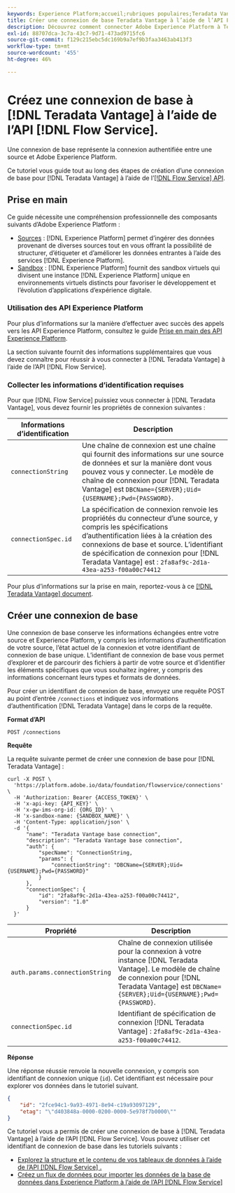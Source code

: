 ```yaml
---
keywords: Experience Platform;accueil;rubriques populaires;Teradata Vantage
title: Créer une connexion de base Teradata Vantage à l’aide de l’API Flow Service
description: Découvrez comment connecter Adobe Experience Platform à Teradata Vantage à l’aide de l’API Flow Service.
exl-id: 88707dca-3c7a-43c7-9d71-473ad9715fc6
source-git-commit: f129c215ebc5dc169b9a7ef9b3faa3463ab413f3
workflow-type: tm+mt
source-wordcount: '455'
ht-degree: 46%

---
```


# Créez une connexion de base à [!DNL Teradata Vantage] à l’aide de l’API [!DNL Flow Service].

Une connexion de base représente la connexion authentifiée entre une source et Adobe Experience Platform.

Ce tutoriel vous guide tout au long des étapes de création dʼune connexion de base pour [!DNL Teradata Vantage] à l’aide de l’[[!DNL Flow Service] API](https://www.adobe.io/experience-platform-apis/references/flow-service/).

## Prise en main

Ce guide nécessite une compréhension professionnelle des composants suivants d’Adobe Experience Platform :

* [Sources](../../../../home.md) : [!DNL Experience Platform] permet d’ingérer des données provenant de diverses sources tout en vous offrant la possibilité de structurer, d’étiqueter et d’améliorer les données entrantes à l’aide des services [!DNL Experience Platform].
* [Sandbox](../../../../../sandboxes/home.md) : [!DNL Experience Platform] fournit des sandbox virtuels qui divisent une instance [!DNL Experience Platform] unique en environnements virtuels distincts pour favoriser le développement et l’évolution d’applications d’expérience digitale.

### Utilisation des API Experience Platform

Pour plus d’informations sur la manière d’effectuer avec succès des appels vers les API Experience Platform, consultez le guide [Prise en main des API Experience Platform](../../../../../landing/api-guide.md).

La section suivante fournit des informations supplémentaires que vous devez connaître pour réussir à vous connecter à [!DNL Teradata Vantage] à l’aide de l’API [!DNL Flow Service].

### Collecter les informations d’identification requises

Pour que [!DNL Flow Service] puissiez vous connecter à [!DNL Teradata Vantage], vous devez fournir les propriétés de connexion suivantes :

| Informations d’identification | Description |
| --- | --- |
| `connectionString` | Une chaîne de connexion est une chaîne qui fournit des informations sur une source de données et sur la manière dont vous pouvez vous y connecter. Le modèle de chaîne de connexion pour [!DNL Teradata Vantage] est `DBCName={SERVER};Uid={USERNAME};Pwd={PASSWORD}`. |
| `connectionSpec.id` | La spécification de connexion renvoie les propriétés du connecteur d’une source, y compris les spécifications d’authentification liées à la création des connexions de base et source. L’identifiant de spécification de connexion pour [!DNL Teradata Vantage] est : `2fa8af9c-2d1a-43ea-a253-f00a00c74412` |

Pour plus d’informations sur la prise en main, reportez-vous à ce [[!DNL Teradata Vantage] document](https://docs.teradata.com/r/Teradata-VantageTM-Advanced-SQL-Engine-Security-Administration/July-2021/Setting-Up-the-Administrative-Infrastructure/Controlling-Access-to-the-Operating-System/Working-with-OS-Level-Security-Options).

## Créer une connexion de base

Une connexion de base conserve les informations échangées entre votre source et Experience Platform, y compris les informations d’authentification de votre source, l’état actuel de la connexion et votre identifiant de connexion de base unique. L’identifiant de connexion de base vous permet d’explorer et de parcourir des fichiers à partir de votre source et d’identifier les éléments spécifiques que vous souhaitez ingérer, y compris des informations concernant leurs types et formats de données.

Pour créer un identifiant de connexion de base, envoyez une requête POST au point d’entrée `/connections` et indiquez vos informations d’authentification [!DNL Teradata Vantage] dans le corps de la requête.

**Format d’API**

```https
POST /connections
```

**Requête**

La requête suivante permet de créer une connexion de base pour [!DNL Teradata Vantage] :

```shell
curl -X POST \
  'https://platform.adobe.io/data/foundation/flowservice/connections' \
  -H 'Authorization: Bearer {ACCESS_TOKEN}' \
  -H 'x-api-key: {API_KEY}' \
  -H 'x-gw-ims-org-id: {ORG_ID}' \
  -H 'x-sandbox-name: {SANDBOX_NAME}' \
  -H 'Content-Type: application/json' \
  -d '{
      "name": "Teradata Vantage base connection",
      "description": "Teradata Vantage base connection",
      "auth": {
          "specName": "ConnectionString,
          "params": {
              "connectionString": "DBCName={SERVER};Uid={USERNAME};Pwd={PASSWORD}"
          }
      },
      "connectionSpec": {
          "id": "2fa8af9c-2d1a-43ea-a253-f00a00c74412",
          "version": "1.0"
      }
  }'
```

| Propriété | Description |
| -------- | ----------- |
| `auth.params.connectionString` | Chaîne de connexion utilisée pour la connexion à votre instance [!DNL Teradata Vantage]. Le modèle de chaîne de connexion pour [!DNL Teradata Vantage] est `DBCName={SERVER};Uid={USERNAME};Pwd={PASSWORD}`. |
| `connectionSpec.id` | Identifiant de spécification de connexion [!DNL Teradata Vantage] : `2fa8af9c-2d1a-43ea-a253-f00a00c74412`. |

**Réponse**

Une réponse réussie renvoie la nouvelle connexion, y compris son identifiant de connexion unique (`id`). Cet identifiant est nécessaire pour explorer vos données dans le tutoriel suivant.

```json
{
    "id": "2fce94c1-9a93-4971-8e94-c19a93097129",
    "etag": "\"d403848a-0000-0200-0000-5e978f7b0000\""
}
```

Ce tutoriel vous a permis de créer une connexion de base à [!DNL Teradata Vantage] à l’aide de l’API [!DNL Flow Service]. Vous pouvez utiliser cet identifiant de connexion de base dans les tutoriels suivants : 

* [Explorez la structure et le contenu de vos tableaux de données à l’aide de l’API  [!DNL Flow Service] .](../../explore/tabular.md)
* [Créez un flux de données pour importer les données de la base de données dans Experience Platform à l’aide de l’API  [!DNL Flow Service] ](../../collect/database-nosql.md)
